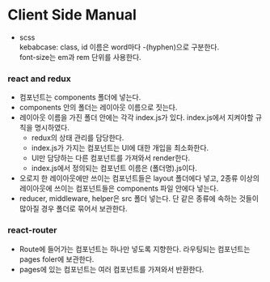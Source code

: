# Client Side Manual

- scss  
  kebabcase: class, id 이름은 word마다 -(hyphen)으로 구분한다.  
  font-size는 em과 rem 단위를 사용한다.

### react and redux

- 컴포넌트는 components 폴더에 넣는다.
- components 안의 폴더는 레이아웃 이름으로 짓는다.
- 레이아웃 이름을 가진 폴더 안에는 각각 index.js가 있다. index.js에서 지켜야할 규칙을 명시하였다.
  - redux의 상태 관리를 담당한다.
  - index.js가 가지는 컴포넌트는 UI에 대한 개입을 최소화한다.
  - UI만 담당하는 다른 컴포넌트를 가져와서 render한다.
  - index.js에서 정의되는 컴포넌트 이름은 (폴더명).js이다.
- 오로지 한 레이아웃에만 쓰이는 컴포넌트들은 layout 폴더에다 넣고, 2종류 이상의 레이아웃에 쓰이는 컴포넌트들은 components 파일 안에다 넣는다.
- reducer, middleware, helper은 src 폴더 넣는다. 단 같은 종류에 속하는 것들이 많아질 경우 폴더로 묶어서 보관한다.

### react-router

- Route에 들어가는 컴포넌트는 하나만 넣도록 지향한다. 라우팅되는 컴포넌트는 pages foler에 보관한다.
- pages에 있는 컴포넌트는 여러 컴포넌트를 가져와서 반환한다.
